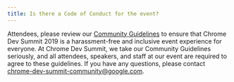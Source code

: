 ```yaml
---
title: Is there a Code of Conduct for the event?
---
```


Attendees, please review our [Community Guidelines](/devsummit/community-guidelines) to ensure that Chrome Dev Summit 2019 is a harassment-free and inclusive event experience for everyone. At Chrome Dev Summit, we take our Community Guidelines seriously, and all attendees, speakers, and staff at our event are required to agree to these guidelines. If you have any questions, please contact [chrome-dev-summit-community@google.com](mailto:https://developer.chrome.com/devsummit/community-guidelines).
